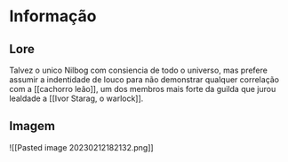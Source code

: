 # Informação

## Lore

Talvez o unico Nilbog com consiencia de todo o universo, mas prefere assumir a indentidade de louco para não demonstrar qualquer correlação com a [[cachorro leão]], um dos membros mais forte da guilda que jurou lealdade a [[Ivor Starag, o warlock]].

## Imagem

![[Pasted image 20230212182132.png]]
